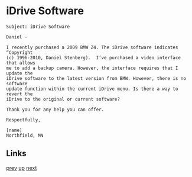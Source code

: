 # iDrive Software

    Subject: iDrive Software

    Daniel -

    I recently purchased a 2009 BMW Z4. The iDrive software indicates “Copyright
    (c) 1996-2010, Daniel Stenberg).  I’ve purchased a video interface that allows
    me to add a backup camera. However, the interface requires that I update the
    iDrive software to the latest version from BMW. However, there is no software
    update function within the current iDrive menu. Is there a way to revert the
    iDrive to the original or current software?

    Thank you for any help you can offer.

    Respectfully,

    [name]
    Northfield, MN

## Links

[prev](2020-07-03.md) [up](../) [next](2020-07-11.md)
